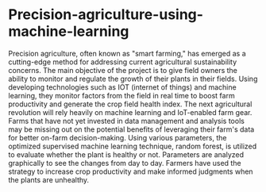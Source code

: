 # Precision-agriculture-using-machine-learning
Precision agriculture, often known as "smart farming," has emerged as a cutting-edge method for addressing current agricultural sustainability concerns. The main objective of the project is to give field owners the ability to monitor and regulate the growth of their plants in their fields. Using developing technologies such as IOT (internet of things) and machine learning, they monitor factors from the field in real time to boost farm productivity and generate the crop field health index. The next agricultural revolution will rely heavily on machine learning and IoT-enabled farm gear. Farms that have not yet invested in data management and analysis tools may be missing out on the potential benefits of leveraging their farm's data for better on-farm decision-making. Using various parameters, the optimized supervised machine learning technique, random forest, is utilized to evaluate whether the plant is healthy or not. Parameters are analyzed graphically to see the changes from day to day. Farmers have used the strategy to increase crop productivity and make informed judgments when the plants are unhealthy.

